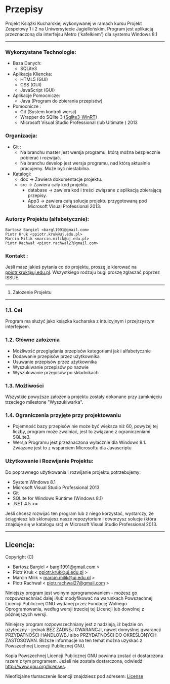  Przepisy 
==============

Projekt Książki Kucharskiej wykonywanej w ramach kursu Projekt Zespołowy 1 i 2 na Uniwersytecie Jagiellońskim. Program jest aplikacją przeznaczoną dla interfejsu Metro ('kafelkiem') dla systemu Windows 8.1

-------------------------------

### Wykorzystane Technologie: ###

* Baza Danych:
	* SQLite3
* Aplikacja Kliencka:
	* HTML5 (GUI)
	* CSS (GUI)
	* JavaScript (GUI)
* Aplikacje Pomocnicze:
	* Java (Program do zbierania przepisów)
* Pomocnicze : 
	* Git (System kontroli wersji)
	* Wrapper do SQlite 3 ([Sqlite3-WinRT](https://github.com/doo/SQLite3-WinRT "Sqlite3-WinRT"))
	* Microsoft Visual Studio Professional (lub Ultimate ) 2013
	
### Organizacja: 

* Git :
	* Na branchu master jest wersja programu, którą można bezpiecznie pobierać i rozwijać.
	* Na branchu develop jest wersja programu, nad którą aktualnie pracujemy. Może być niestabilna.
* Katalogi:
	* doc -> Zawiera dokumentacje projektu.
	* src -> Zawiera cały kod projektu.
		*  database -> zawiera kod i treści związane z aplikacją zbierającą przepisy.
		*  App3 -> zawiera całą solucje projektu przygotowaną pod Microsoft Visual Professional 2013.
	
### Autorzy Projektu (alfabetycznie):
	Bartosz Bargiel <bargl1991@gmail.com>
	Piotr Kruk <ppiotr.kruk@uj.edu.pl>
	Marcin Milik <marcin.milik@uj.edu.pl>
	Piotr Rachwał <piotr.rachwal27@gmail.com>

### Kontakt : 
Jeśli masz jakieś pytania co do projektu, proszę je kierować na <ppiotr.kruk@uj.edu.pl>.
Wszystkiego rodzaju bugi proszę zgłaszać poprzez ISSUE.

---


1. Założenie Projektu
-----------------------

### 1.1. Cel

Program ma służyć jako książka kucharska z intuicyjnym i przejrzystym interfejsem.

### 1.2. Główne założenia 

* Możliwość przeglądania przepisów kategoriami jak i alfabetycznie
* Dodawanie przepisów przez użytkownika
* Usuwanie przepisów przez użytkownika
* Wyszukiwanie przepisów po nazwie
* Wyszukiwanie przepisów po składnikach

### 1.3. Możliwości

Wszystkie powyższe założenia projektu zostały dokonane przy zamknięciu trzeciego milestone "Wyszukiwarka".

### 1.4. Ograniczenia przyjęte przy projektowaniu

* Pojemność bazy przepisów nie może być większa niż 60, powyżej tej liczby, program może zwalniać, jest to związane z ograniczeniami SQLite3.
* Wersja Programu jest przeznaczona wyłacznie dla Windows 8.1. Związane jest to z wsparciem Microsoftu dla Javascriptu

### Użytkowanie i Rozwijanie Projektu:

Do poprawnego użytkowania i rozwijanie projektu potrzebujemy: 

* System Windows 8.1
* Microsoft Visual Studio Professional 2013
* Git
* SQLite for Windows Runtime (Windows 8.1)
* .NET 4.5 >=

Jeśli chcesz rozwijać ten program lub z niego korzystać, wystarczy, że ściągniesz lub sklonujesz nasze repozytorium 
i otworzysz solucje (która znajduje się w katalogu src) w Microsoft Visual Studio Professional 2013.

-------------------------------------------------

## Licencja: 


Copyright (C)

* 	Bartosz Bargiel < <bargl1991@gmail.com> >
*	Piotr Kruk < <ppiotr.kruk@uj.edu.pl> >
*	Marcin Milik < <marcin.milik@uj.edu.pl> >
*	Piotr Rachwał < <piotr.rachwal27@gmail.com>	>

Niniejszy program jest wolnym oprogramowaniem - możesz go rozpowszechniać dalej
i/lub modyfikować na warunkach Powszechnej Licencji Publicznej GNU wydanej przez
Fundację Wolnego Oprogramowania, według wersji trzeciej tej Licencji lub dowolnej
z późniejszych wersji.

Niniejszy program rozpowszechniany jest z nadzieją, iż będzie on użyteczny - jednak
BEZ ŻADNEJ GWARANCJI, nawet domyślnej gwarancji PRZYDATNOŚCI HANDLOWEJ
albo PRZYDATNOŚCI DO OKREŚLONYCH ZASTOSOWAŃ. Bliższe informacje na ten temat
można uzyskać z Powszechnej Licencji Publicznej GNU.

Kopia Powszechnej Licencji Publicznej GNU powinna zostać ci dostarczona razem
z tym programem. Jeżeli nie została dostarczona, odwiedź http://www.gnu.org/licenses.

Nieoficjalne tłumaczenie licencji znajdziesz pod adresem: [License](http://itlaw.computerworld.pl/index.php/gpl-3/)


